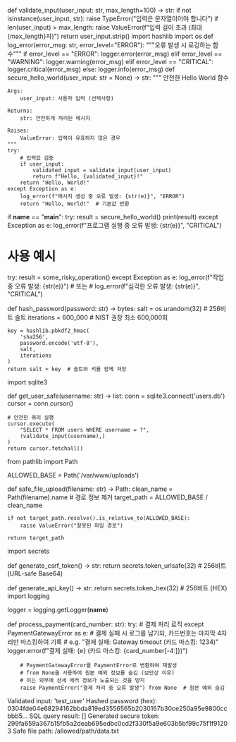 def validate_input(user_input: str, max_length=100) -> str:
    if not isinstance(user_input, str):
        raise TypeError("입력은 문자열이어야 합니다")
    if len(user_input) > max_length:
        raise ValueError(f"입력 길이 초과 (최대 {max_length}자)")
    return user_input.strip()
import hashlib
import os
def log_error(error_msg: str, error_level="ERROR"):
    """오류 발생 시 로깅하는 함수"""
    if error_level == "ERROR":
        logger.error(error_msg)
    elif error_level == "WARNING": 
        logger.warning(error_msg)
    elif error_level == "CRITICAL":
        logger.critical(error_msg)
    else:
        logger.info(error_msg)
def secure_hello_world(user_input: str = None) -> str:
    """
    안전한 Hello World 함수
    
    Args:
        user_input: 사용자 입력 (선택사항)
        
    Returns:
        str: 안전하게 처리된 메시지
        
    Raises:
        ValueError: 입력이 유효하지 않은 경우
    """
    try:
        # 입력값 검증
        if user_input:
            validated_input = validate_input(user_input)
            return f"Hello, {validated_input}!"
        return "Hello, World!"
    except Exception as e:
        log_error(f"메시지 생성 중 오류 발생: {str(e)}", "ERROR")
        return "Hello, World!"  # 기본값 반환

if __name__ == "__main__":
    try:
        result = secure_hello_world()
        print(result)
    except Exception as e:
        log_error(f"프로그램 실행 중 오류 발생: {str(e)}", "CRITICAL")


# 사용 예시
try:
    result = some_risky_operation()
except Exception as e:
    log_error(f"작업 중 오류 발생: {str(e)}")
    # 또는 
    # log_error(f"심각한 오류 발생: {str(e)}", "CRITICAL")

def hash_password(password: str) -> bytes:
    salt = os.urandom(32)  # 256비트 솔트
    iterations = 600_000   # NIST 권장 최소 600,000회
    
    key = hashlib.pbkdf2_hmac(
        'sha256',
        password.encode('utf-8'),
        salt,
        iterations
    )
    return salt + key  # 솔트와 키를 함께 저장
import sqlite3

def get_user_safe(username: str) -> list:
    conn = sqlite3.connect('users.db')
    cursor = conn.cursor()
    
    # 안전한 쿼리 실행
    cursor.execute(
        "SELECT * FROM users WHERE username = ?", 
        (validate_input(username),)
    )
    return cursor.fetchall()
from pathlib import Path

ALLOWED_BASE = Path('/var/www/uploads')

def safe_file_upload(filename: str) -> Path:
    clean_name = Path(filename).name  # 경로 정보 제거
    target_path = ALLOWED_BASE / clean_name
    
    if not target_path.resolve().is_relative_to(ALLOWED_BASE):
        raise ValueError("잘못된 파일 경로")
        
    return target_path
import secrets

def generate_csrf_token() -> str:
    return secrets.token_urlsafe(32)  # 256비트 (URL-safe Base64)

def generate_api_key() -> str:
    return secrets.token_hex(32)  # 256비트 (HEX)
import logging

logger = logging.getLogger(__name__)

def process_payment(card_number: str):
    try:
        # 결제 처리 로직
    except PaymentGatewayError as e:
        # 결제 실패 시 로그를 남기되, 카드번호는 마지막 4자리만 마스킹하여 기록
        # e.g. "결제 실패: Gateway timeout (카드 마스킹: 1234)"
        logger.error(f"결제 실패: {e} (카드 마스킹: {card_number[-4:]})")

        # PaymentGatewayError를 PaymentError로 변환하여 재발생
        # from None을 사용하여 원본 예외 정보를 숨김 (보안상 이유)
        # 이는 외부에 상세 에러 정보가 노출되는 것을 방지
        raise PaymentError("결제 처리 중 오류 발생") from None  # 원본 예외 숨김
Validated input: 'test_user'
Hashed password (hex): 0304fde04e68294162bbda819ed3556565b2030167b30ce250a95e9800ccbbb5...
SQL query result: []
Generated secure token: 299fa659a367b15fb5a2deab695edbc0cd2f330f5a9e603b5bf99c75f1f91203
Safe file path: /allowed/path/data.txt
